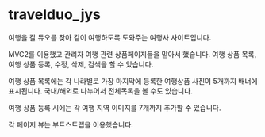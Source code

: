 ﻿# travelduo_jys
여행을 갈 듀오를 찾아 같이 여행하도록 도와주는 여행사 사이트입니다.

MVC2를 이용했고 관리자 여행 관련 상품페이지들을 맡아서 했습니다.
여행 상품 목록, 여행 상품 등록, 수정, 삭제, 검색을 할 수 있습니다.

여행 상품 목록에는 각 나라별로 가장 마지막에 등록한 여행상품 사진이 5개까지 배너에 표시됩니다.
국내/해외로 나누어서 전체목록을 볼 수도 있습니다.

여행 상품 등록 시에는 각 여행 지역 이미지를 7개까지 추가할 수 있습니다.

각 페이지 뷰는 부트스트랩을 이용했습니다.
